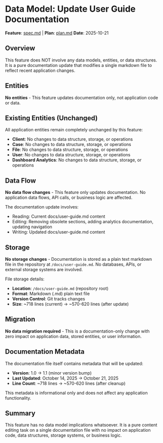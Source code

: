 # Data Model: Update User Guide Documentation

**Feature**: [spec.md](spec.md) | **Plan**: [plan.md](plan.md)
**Date**: 2025-10-21

## Overview

This feature does NOT involve any data models, entities, or data structures. It is a pure documentation update that modifies a single markdown file to reflect recent application changes.

## Entities

**No entities** - This feature updates documentation only, not application code or data.

## Existing Entities (Unchanged)

All application entities remain completely unchanged by this feature:

- **Client**: No changes to data structure, storage, or operations
- **Case**: No changes to data structure, storage, or operations
- **File**: No changes to data structure, storage, or operations
- **User**: No changes to data structure, storage, or operations
- **Dashboard Analytics**: No changes to data structure, storage, or operations

## Data Flow

**No data flow changes** - This feature only updates documentation. No application data flows, API calls, or business logic are affected.

The documentation update involves:
- Reading: Current docs/user-guide.md content
- Editing: Removing obsolete sections, adding analytics documentation, updating navigation
- Writing: Updated docs/user-guide.md content

## Storage

**No storage changes** - Documentation is stored as a plain text markdown file in the repository at `/docs/user-guide.md`. No databases, APIs, or external storage systems are involved.

File storage details:
- **Location**: `/docs/user-guide.md` (repository root)
- **Format**: Markdown (.md) plain text file
- **Version Control**: Git tracks changes
- **Size**: ~718 lines (current) → ~570-620 lines (after update)

## Migration

**No data migration required** - This is a documentation-only change with zero impact on application data, stored entities, or user information.

## Documentation Metadata

The documentation file itself contains metadata that will be updated:

- **Version**: 1.0 → 1.1 (minor version bump)
- **Last Updated**: October 14, 2025 → October 21, 2025
- **Line Count**: ~718 lines → ~570-620 lines (after cleanup)

This metadata is informational only and does not affect any application functionality.

## Summary

This feature has no data model implications whatsoever. It is a pure content editing task on a single documentation file with no impact on application code, data structures, storage systems, or business logic.
